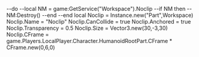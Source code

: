 --do
	--local NM = game:GetService("Workspace").Noclip
	--if NM then
		--NM:Destroy()
	--end
--end
local Noclip = Instance.new("Part",Workspace)
	 Noclip.Name = "Noclip"
	 Noclip.CanCollide = true
	 Noclip.Anchored = true
	 Noclip.Transparency = 0.5
	 Noclip.Size = Vector3.new(30,-3,30)
	 Noclip.CFrame = game.Players.LocalPlayer.Character.HumanoidRootPart.CFrame * CFrame.new(0,6,0)
